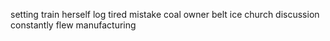 setting train herself log tired mistake coal owner belt ice church discussion constantly flew manufacturing